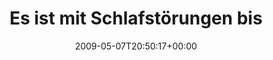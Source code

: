 ---
retweeted: false
source: <a href="http://twitter.com" rel="nofollow">Twitter Web Client</a>
entities:
  hashtags:
  - text: schlafvorhersage
    indices:
    - '71'
    - '88'
  symbols: []
  user_mentions: []
  urls: []
display_text_range:
- '0'
- '88'
favorite_count: '0'
id_str: '1730847321'
truncated: false
retweet_count: '0'
id: '1730847321'
created_at: Thu May 07 20:50:17 +0000 2009
favorited: false
full_text: 'Es ist mit Schlafstörungen bis in die frühen Morgenstunden zu rechnen.
  #schlafvorhersage'
lang: de
tags:
- schlafvorhersage
- pesos:twitter
date: '2009-05-07T20:50:17+00:00'
src: https://twitter.com/bascht/status/1730847321
original_url: https://twitter.com/bascht/status/1730847321
type: twitter_tweet
text: 'Es ist mit Schlafstörungen bis in die frühen Morgenstunden zu rechnen. #schlafvorhersage'
title: 'Es ist mit Schlafstörungen bis '

---